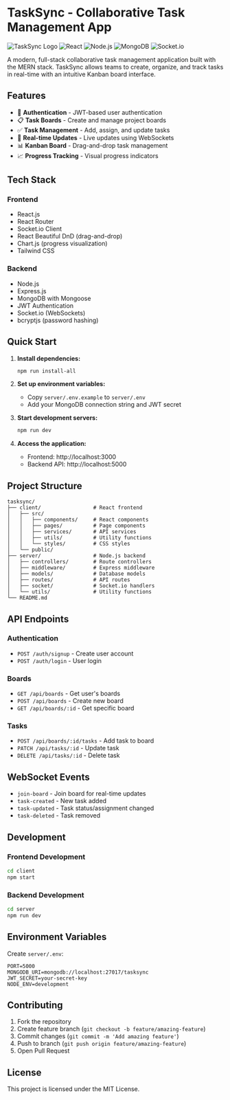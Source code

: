# TaskSync - Collaborative Task Management App

![TaskSync Logo](https://img.shields.io/badge/TaskSync-Collaborative%20Todo-blue)
![React](https://img.shields.io/badge/React-18.x-61DAFB?logo=react)
![Node.js](https://img.shields.io/badge/Node.js-18.x-339933?logo=node.js)
![MongoDB](https://img.shields.io/badge/MongoDB-Latest-47A248?logo=mongodb)
![Socket.io](https://img.shields.io/badge/Socket.io-Real--time-010101?logo=socket.io)

A modern, full-stack collaborative task management application built with the MERN stack. TaskSync allows teams to create, organize, and track tasks in real-time with an intuitive Kanban board interface.

## Features

- 🔐 **Authentication** - JWT-based user authentication
- 📋 **Task Boards** - Create and manage project boards
- ✅ **Task Management** - Add, assign, and update tasks
- 🔄 **Real-time Updates** - Live updates using WebSockets
- 📊 **Kanban Board** - Drag-and-drop task management
- 📈 **Progress Tracking** - Visual progress indicators

## Tech Stack

### Frontend
- React.js
- React Router
- Socket.io Client
- React Beautiful DnD (drag-and-drop)
- Chart.js (progress visualization)
- Tailwind CSS

### Backend
- Node.js
- Express.js
- MongoDB with Mongoose
- JWT Authentication
- Socket.io (WebSockets)
- bcryptjs (password hashing)

## Quick Start

1. **Install dependencies:**
   ```bash
   npm run install-all
   ```

2. **Set up environment variables:**
   - Copy `server/.env.example` to `server/.env`
   - Add your MongoDB connection string and JWT secret

3. **Start development servers:**
   ```bash
   npm run dev
   ```

4. **Access the application:**
   - Frontend: http://localhost:3000
   - Backend API: http://localhost:5000

## Project Structure

```
tasksync/
├── client/                 # React frontend
│   ├── src/
│   │   ├── components/     # React components
│   │   ├── pages/          # Page components
│   │   ├── services/       # API services
│   │   ├── utils/          # Utility functions
│   │   └── styles/         # CSS styles
│   └── public/
├── server/                 # Node.js backend
│   ├── controllers/        # Route controllers
│   ├── middleware/         # Express middleware
│   ├── models/             # Database models
│   ├── routes/             # API routes
│   ├── socket/             # Socket.io handlers
│   └── utils/              # Utility functions
└── README.md
```

## API Endpoints

### Authentication
- `POST /auth/signup` - Create user account
- `POST /auth/login` - User login

### Boards
- `GET /api/boards` - Get user's boards
- `POST /api/boards` - Create new board
- `GET /api/boards/:id` - Get specific board

### Tasks
- `POST /api/boards/:id/tasks` - Add task to board
- `PATCH /api/tasks/:id` - Update task
- `DELETE /api/tasks/:id` - Delete task

## WebSocket Events

- `join-board` - Join board for real-time updates
- `task-created` - New task added
- `task-updated` - Task status/assignment changed
- `task-deleted` - Task removed

## Development

### Frontend Development
```bash
cd client
npm start
```

### Backend Development
```bash
cd server
npm run dev
```

## Environment Variables

Create `server/.env`:
```
PORT=5000
MONGODB_URI=mongodb://localhost:27017/tasksync
JWT_SECRET=your-secret-key
NODE_ENV=development
```

## Contributing

1. Fork the repository
2. Create feature branch (`git checkout -b feature/amazing-feature`)
3. Commit changes (`git commit -m 'Add amazing feature'`)
4. Push to branch (`git push origin feature/amazing-feature`)
5. Open Pull Request

## License

This project is licensed under the MIT License.